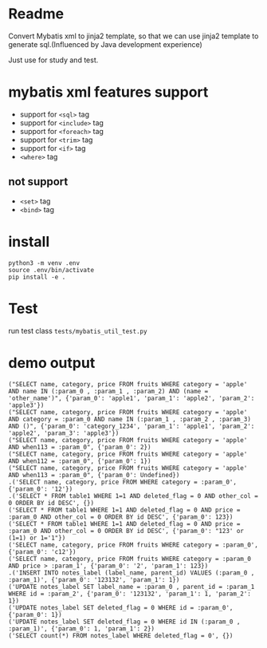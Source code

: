 
# Readme

Convert Mybatis xml to jinja2 template, so that we can use jinja2 template to generate sql.(Influenced by Java development experience)

Just use for study and test.

# mybatis xml features support

* support for `<sql>` tag
* support for `<include>` tag
* support for `<foreach>` tag
* support for `<trim>` tag
* support for `<if>` tag
* `<where>` tag

## not support

* `<set>` tag
* `<bind>` tag

# install

```
python3 -m venv .env
source .env/bin/activate
pip install -e .
```

# Test

run test class `tests/mybatis_util_test.py`


# demo output

```
("SELECT name, category, price FROM fruits WHERE category = 'apple' AND name IN (:param_0 , :param_1 , :param_2) AND (name = 'other_name')", {'param_0': 'apple1', 'param_1': 'apple2', 'param_2': 'apple3'})
("SELECT name, category, price FROM fruits WHERE category = 'apple' AND category = :param_0 AND name IN (:param_1 , :param_2 , :param_3) AND ()", {'param_0': 'category_1234', 'param_1': 'apple1', 'param_2': 'apple2', 'param_3': 'apple3'})
("SELECT name, category, price FROM fruits WHERE category = 'apple' AND when113 = :param_0", {'param_0': 2})
("SELECT name, category, price FROM fruits WHERE category = 'apple' AND when112 = :param_0", {'param_0': 1})
("SELECT name, category, price FROM fruits WHERE category = 'apple' AND when113 = :param_0", {'param_0': Undefined})
.('SELECT name, category, price FROM WHERE category = :param_0', {'param_0': '12'})
.('SELECT * FROM table1 WHERE 1=1 AND deleted_flag = 0 AND other_col = 0 ORDER BY id DESC', {})
('SELECT * FROM table1 WHERE 1=1 AND deleted_flag = 0 AND price = :param_0 AND other_col = 0 ORDER BY id DESC', {'param_0': 123})
('SELECT * FROM table1 WHERE 1=1 AND deleted_flag = 0 AND price = :param_0 AND other_col = 0 ORDER BY id DESC', {'param_0': "123' or (1=1) or 1='1"})
('SELECT name, category, price FROM fruits WHERE category = :param_0', {'param_0': 'c12'})
('SELECT name, category, price FROM fruits WHERE category = :param_0 AND price > :param_1', {'param_0': '2', 'param_1': 123})
.('INSERT INTO notes_label (label_name, parent_id) VALUES (:param_0 , :param_1)', {'param_0': '123132', 'param_1': 1})
('UPDATE notes_label SET label_name = :param_0 , parent_id = :param_1 WHERE id = :param_2', {'param_0': '123132', 'param_1': 1, 'param_2': 1})
('UPDATE notes_label SET deleted_flag = 0 WHERE id = :param_0', {'param_0': 1})
('UPDATE notes_label SET deleted_flag = 0 WHERE id IN (:param_0 , :param_1)', {'param_0': 1, 'param_1': 2})
('SELECT count(*) FROM notes_label WHERE deleted_flag = 0', {})
```